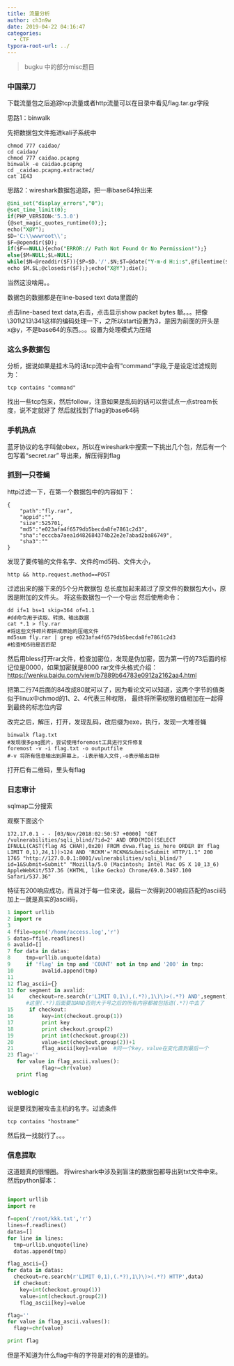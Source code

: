 ```yaml
---
title: 流量分析
author: ch3n9w
date: 2019-04-22 04:16:47
categories:
  - CTF
typora-root-url: ../
---
```



> bugku 中的部分misc题目

<!--more-->

### 中国菜刀

下载流量包之后追踪tcp流量或者http流量可以在目录中看见flag.tar.gz字段

思路1：binwalk

先把数据包文件拖进kali子系统中

```
chmod 777 caidao/
cd caidao/
chmod 777 caidao.pcapng
binwalk -e caidao.pcapng
cd _caidao.pcapng.extracted/
cat 1E43
```
思路2：wireshark数据包追踪，把一串base64拎出来

```sql
@ini_set("display_errors","0");
@set_time_limit(0);
if(PHP_VERSION<'5.3.0')
{@set_magic_quotes_runtime(0);};
echo("X@Y");
$D='C:\\wwwroot\\';
$F=@opendir($D);
if($F==NULL){echo("ERROR:// Path Not Found Or No Permission!");}
else{$M=NULL;$L=NULL;
while($N=@readdir($F)){$P=$D.'/'.$N;$T=@date("Y-m-d H:i:s",@filemtime($P));@$E=substr(base_convert(@fileperms($P),10,8),-4);$R="\t".$T."\t".@filesize($P)."\t".$E."\n";if(@is_dir($P))$M.=$N."/".$R;else $L.=$N.$R;}
echo $M.$L;@closedir($F);};echo("X@Y");die();
```

当然这没啥用。。

数据包的数据都是在line-based text data里面的

点击line-based text data,右击，点击显示show packet bytes
额。。。把像\301\213\341这样的编码处理一下，之所以start设置为3，是因为前面的开头是x@y，不是base64的东西。。。设置为处理模式为压缩

### 这么多数据包

分析，据说如果是挂木马的话tcp流中会有“command”字段,于是设定过滤规则为：

```
tcp contains "command"
```
找出一些tcp包来，然后follow，注意如果是乱码的话可以尝试点一点stream长度，说不定就好了
然后就找到了flag的base64码

### 手机热点

蓝牙协议的名字叫做obex，所以在wireshark中搜索一下挑出几个包，然后有一个包写着“secret.rar”
导出来，解压得到flag

### 抓到一只苍蝇

http过滤一下，在第一个数据包中的内容如下：

```
{
    "path":"fly.rar",
    "appid":"",
    "size":525701,
    "md5":"e023afa4f6579db5becda8fe7861c2d3",
    "sha":"ecccba7aea1d482684374b22e2e7abad2ba86749",
    "sha3":""
}
```

发现了要传输的文件名字、文件的md5码、文件大小，
```
http && http.request.method==POST
```
过滤出来的接下来的5个分片数据包
总长度加起来超过了原文件的数据包大小，原因是附加的文件头。
将这些数据包一个一个导出
然后使用命令：


```
dd if=1 bs=1 skip=364 of=1.1
#dd命令用于读取、转换、输出数据
cat *.1 > fly.rar
#将这些文件碎片都拼成原始的压缩文件
md5sum fly.rar | grep e023afa4f6579db5becda8fe7861c2d3
#检查MD5码是否匹配
```
然后用bless打开rar文件，检查加密位，发现是伪加密，因为第一行的73后面的标记位是0000，如果加密就是8000
rar文件头格式介绍：https://wenku.baidu.com/view/b7889b64783e0912a2162aa4.html

把第二行74后面的84改成80就可以了，因为看论文可以知道，这两个字节的值类似于linux中chmod的1、2、4代表三种权限，
最终将所需权限的值相加在一起得到最终的标志位内容

改完之后，解压，打开，发现乱码，改后缀为exe，执行，发现一大堆苍蝇

```
binwalk flag.txt
#发现很多png图片，尝试使用foremost工具进行文件修复
foremost -v -i flag.txt -o outputfile
#-v 将所有信息输出到屏幕上，-i表示输入文件,-o表示输出目标
```
打开后有二维码，里头有flag
### 日志审计

sqlmap二分搜索

观察下面这个
```
172.17.0.1 - - [03/Nov/2018:02:50:57 +0000] "GET /vulnerabilities/sqli_blind/?id=2' AND ORD(MID((SELECT IFNULL(CAST(flag AS CHAR),0x20) FROM dvwa.flag_is_here ORDER BY flag LIMIT 0,1),24,1))>124 AND 'RCKM'='RCKM&Submit=Submit HTTP/1.1" 200 1765 "http://127.0.0.1:8001/vulnerabilities/sqli_blind/?id=1&Submit=Submit" "Mozilla/5.0 (Macintosh; Intel Mac OS X 10_13_6) AppleWebKit/537.36 (KHTML, like Gecko) Chrome/69.0.3497.100 Safari/537.36"
```
特征有200响应成功，而且对于每一位来说，最后一次得到200响应匹配的ascii码加上一就是真实的ascii码，
```python
1 import urllib
2 import re
3
4 ffile=open('/home/access.log','r')
5 datas=ffile.readlines()
6 avalid=[]
7 for data in datas:
8     tmp=urllib.unquote(data)
9     if 'flag' in tmp and 'COUNT' not in tmp and '200' in tmp:
10         avalid.append(tmp)
11
12 flag_ascii={}
13 for segment in avalid:
14     checkout=re.search(r'LIMIT 0,1\),(.*?),1\)\)>(.*?) AND',segment)
      #这里(.*?)后面要加AND否则大于号之后的所有内容都被包括进(.*?)中去了
15     if checkout:
16         key=int(checkout.group(1))
17         print key
18         print checkout.group(2)
19         print int(checkout.group(2))
20         value=int(checkout.group(2))+1
21         flag_ascii[key]=value  #同一个key，value在变化直到最后一个
23 flag=''
   for value in flag_ascii.values():
           flag+=chr(value)
   print flag
```

### weblogic

说是要找到被攻击主机的名字。过滤条件
```
tcp contains "hostname"
```
然后找一找就行了。。。

### 信息提取

这道题真的很懵圈。
将wireshark中涉及到盲注的数据包都导出到txt文件中来。
然后python脚本：

```python

import urllib
import re

f=open('/root/kkk.txt','r')
lines=f.readlines()
datas=[]
for line in lines:
  tmp=urllib.unquote(line)
  datas.append(tmp)

flag_ascii={}
for data in datas:
  checkout=re.search(r'LIMIT 0,1),(.*?),1\)\)>(.*?) HTTP',data)
  if checkout:
    key=int(checkout.group(1))
    value=int(checkout.group(2))
    flag_ascii[key]=value

flag=''
for value in flag_ascii.values():
  flag+=chr(value)

print flag
```
但是不知道为什么flag中有的字符是对的有的是错的。
